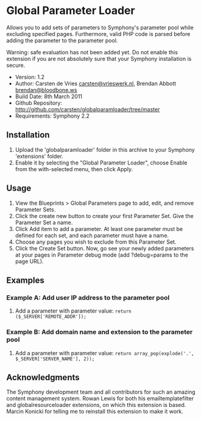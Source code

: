 # Global Parameter Loader

Allows you to add sets of parameters to Symphony's parameter pool while 
excluding specified pages. Furthermore, valid PHP code is parsed before adding 
the parameter to the parameter pool.

Warning: safe evaluation has not been added yet. Do not enable this extension 
if you are not absolutely sure that your Symphony installation is secure.

- Version: 1.2
- Author: Carsten de Vries <carsten@vrieswerk.nl>, Brendan Abbott <brendan@bloodbone.ws>
- Build Date: 8th March 2011
- Github Repository: http://github.com/carsten/globalparamloader/tree/master
- Requirements: Symphony 2.2


## Installation

1. Upload the 'globalparamloader' folder in this archive to your Symphony 'extensions' folder.
2. Enable it by selecting the "Global Parameter Loader", choose Enable from the with-selected menu, then click Apply.

## Usage

1. View the Blueprints > Global Parameters page to add, edit, and remove Parameter Sets.
2.  Click the create new button to create your first Parameter Set. Give the Parameter Set a name.
3.  Click Add item to add a parameter. At least one parameter must be defined for each set, and each parameter must have a name.
4.  Choose any pages you wish to exclude from this Parameter Set.
5.  Click the Create Set button. Now, go see your newly added parameters at your pages in Parameter debug mode (add ?debug=params to the page URL).

## Examples

### Example A: Add user IP address to the parameter pool

1. Add a parameter with parameter value: `return ($_SERVER['REMOTE_ADDR']);`

### Example B: Add domain name and extension to the parameter pool

1. Add a parameter with parameter value: `return array_pop(explode('.', $_SERVER['SERVER_NAME'], 2));`

## Acknowledgments

The Symphony development team and all contributors for such an amazing 
content management system. Rowan Lewis for both his emailtemplatefilter and
globalresourceloader extensions, on which this extension is based. Marcin 
Konicki for telling me to reinstall this extension to make it work.
